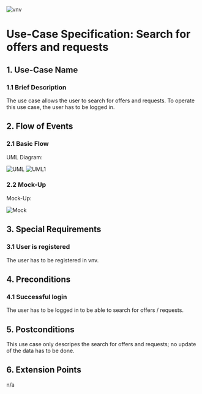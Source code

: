 ![vnv][]
# Use-Case Specification: Search for offers and requests


## 1. Use-Case Name 
### 1.1 Brief Description
The use case allows the user to search for offers and requests. To operate this use case, the user has to be logged in. 

## 2. Flow of Events
### 2.1 Basic Flow 
UML Diagram: 

![UML][]
![UML1][]

### 2.2 Mock-Up
Mock-Up:

![Mock][]


## 3. Special Requirements
### 3.1 User is registered
The user has to be registered in vnv.

## 4. Preconditions
### 4.1 Successful login 
The user has to be logged in to be able to search for offers / requests.

## 5. Postconditions
This use case only descripes the search for offers and requests; no update of the data has to be done.

## 6. Extension Points
n/a

<!-- picture links -->
[UML]: https://raw.githubusercontent.com/WMerk/vnvDoc/master/doc/use%20cases/UML%20-%20Search%20offers.png "UML Diagram"
[UML1]: https://raw.githubusercontent.com/WMerk/vnvDoc/master/doc/use%20cases/UML%20-%20Search%20request.png "UML Diagram"
[Mock]: https://raw.githubusercontent.com/WMerk/VnVProject/master/doc/mockups/SearchOffersRequests/Mockup_SearchOffersRequests.png "Mock-Up"
[vnv]: https://raw.githubusercontent.com/WMerk/vnvDoc/master/logo/logo_wide_big.png "vnv logo"